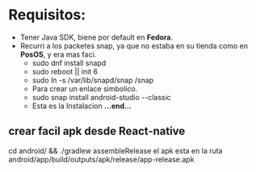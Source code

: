 # Requisitos:
* Tener Java SDK, biene por default en **Fedora**.
* Recurri a los packetes snap, ya que no estaba en su tienda como en **PosOS**, y era mas faci.
   - sudo dnf install snapd
   - sudo reboot || init 6
   - sudo ln -s /var/lib/snapd/snap /snap
   - Para crear un enlace simbolico.
   - sudo snap install android-studio --classic
   - Esta es la Instalacion **...end...**

## crear facil apk desde React-native
cd android/ && ./gradlew assembleRelease
el apk esta en la ruta android/app/build/outputs/apk/release/app-release.apk
